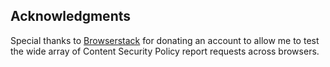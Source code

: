 ## Acknowledgments

Special thanks to [Browserstack](https://www.browserstack.com/) for donating an account to allow me to test the wide array of Content Security Policy report requests across browsers.
